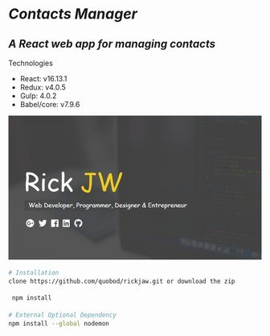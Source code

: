 # _Contacts Manager_

## _A React web app for managing contacts_

Technologies

- React: v16.13.1
- Redux: v4.0.5
- Gulp: 4.0.2
- Babel/core: v7.9.6

![About Developer](/logo/rjw.png)

```bash
# Installation
clone https://github.com/quobod/rickjaw.git or download the zip

 npm install

# External Optional Dependency
npm install --global nodemon
```
